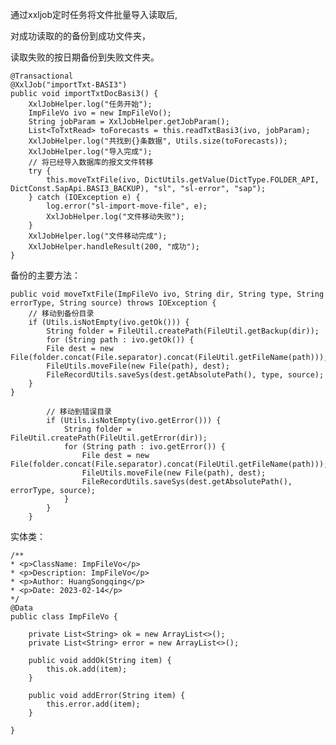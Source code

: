 通过xxljob定时任务将文件批量导入读取后,

对成功读取的的备份到成功文件夹，

读取失败的按日期备份到失败文件夹。

    @Transactional
    @XxlJob("importTxt-BASI3")
    public void importTxtDocBasi3() {
        XxlJobHelper.log("任务开始");
        ImpFileVo ivo = new ImpFileVo();
        String jobParam = XxlJobHelper.getJobParam();
        List<ToTxtRead> toForecasts = this.readTxtBasi3(ivo, jobParam);
        XxlJobHelper.log("共找到{}条数据", Utils.size(toForecasts));
        XxlJobHelper.log("导入完成");
        // 将已经导入数据库的报文文件转移
        try {
            this.moveTxtFile(ivo, DictUtils.getValue(DictType.FOLDER_API, DictConst.SapApi.BASI3_BACKUP), "sl", "sl-error", "sap");
        } catch (IOException e) {
            log.error("sl-import-move-file", e);
            XxlJobHelper.log("文件移动失败");
        }
        XxlJobHelper.log("文件移动完成");
        XxlJobHelper.handleResult(200, "成功");
    }


备份的主要方法：

    public void moveTxtFile(ImpFileVo ivo, String dir, String type, String errorType, String source) throws IOException {
        // 移动到备份目录
        if (Utils.isNotEmpty(ivo.getOk())) {
            String folder = FileUtil.createPath(FileUtil.getBackup(dir));
            for (String path : ivo.getOk()) {
            File dest = new File(folder.concat(File.separator).concat(FileUtil.getFileName(path)));
            FileUtils.moveFile(new File(path), dest);
            FileRecordUtils.saveSys(dest.getAbsolutePath(), type, source);
        }
    }
    
            // 移动到错误目录
            if (Utils.isNotEmpty(ivo.getError())) {
                String folder = FileUtil.createPath(FileUtil.getError(dir));
                for (String path : ivo.getError()) {
                    File dest = new File(folder.concat(File.separator).concat(FileUtil.getFileName(path)));
                    FileUtils.moveFile(new File(path), dest);
                    FileRecordUtils.saveSys(dest.getAbsolutePath(), errorType, source);
                }
            }
        }


实体类：

    /**
    * <p>ClassName: ImpFileVo</p>
    * <p>Description: ImpFileVo</p>
    * <p>Author: HuangSongqing</p>
    * <p>Date: 2023-02-14</p>
    */
    @Data
    public class ImpFileVo {
    
        private List<String> ok = new ArrayList<>();
        private List<String> error = new ArrayList<>();
    
        public void addOk(String item) {
            this.ok.add(item);
        }
    
        public void addError(String item) {
            this.error.add(item);
        }
    
    }
